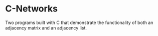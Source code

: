 # C-Networks

Two programs built with C that demonstrate the functionality of both an adjacency matrix and an adjacency list.

